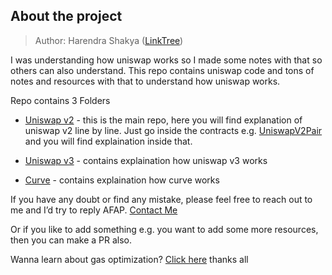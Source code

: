 ## About the project

> Author: Harendra Shakya ([LinkTree](https://linktr.ee/harendra_shakya))


I was understanding how uniswap works so I made some notes with that so others can also understand. This repo contains uniswap code and tons of notes and resources with that to understand how uniswap works.

Repo contains 3 Folders

- [Uniswap v2](uniswap-v2) - this is the main repo, here you will find explanation of uniswap v2 line by line. Just go inside the contracts e.g. [UniswapV2Pair](uniswap-v2/v2-core/UniswapV2Pair.sol) and you will find explaination inside that.

- [Uniswap v3](uniswap-v3) - contains explaination how uniswap v3 works

- [Curve](curve) - contains explaination how curve works


If you have any doubt or find any mistake, please feel free to reach out to me and I’d try to reply AFAP. [Contact Me](https://linktr.ee/harendra_shakya)

Or if you like to add something e.g. you want to add some more resources, then you can make a PR also.

Wanna learn about gas optimization? [Click here](https://github.com/harendra-shakya/gas-optimization)
thanks all
